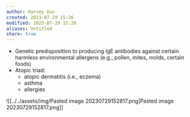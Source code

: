 ```yaml
---
author: Harvey Guo
created: 2023-07-29 15:26
modified: 2023-07-29 15:26
aliases: Untitled
share: true
---
```


- Genetic predisposition to producing IgE antibodies against certain harmless environmental allergens (e.g., pollen, mites, molds, certain foods)
- Atopic triad:
	- atopic dermatitis (i.e., eczema)
	- asthma 
	- allergies
 
![[../../assets/img/Pasted image 20230729152817.png|Pasted image 20230729152817.png]]
